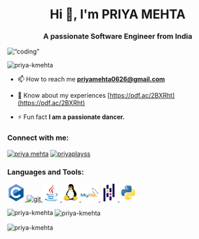 <h1 align="center">Hi 👋, I'm PRIYA MEHTA</h1>
<h3 align="center">A passionate Software Engineer from India</h3>

<img align=“right” alt=“coding” width=“400” src=“￼https://images.app.goo.gl/HPF32A1dhKJRbXHX9￼￼￼￼”>

<p align="left"> <img src="https://komarev.com/ghpvc/?username=priya-kmehta&label=Profile%20views&color=0e75b6&style=flat" alt="priya-kmehta" /> </p>

- 📫 How to reach me **priyamehta0626@gmail.com**

- 📄 Know about my experiences [https://pdf.ac/2BXRht](https://pdf.ac/2BXRht)

- ⚡ Fun fact **I am a passionate dancer.**

<h3 align="left">Connect with me:</h3>
<p align="left">
<a href="https://linkedin.com/in/priya mehta" target="blank"><img align="center" src="https://raw.githubusercontent.com/rahuldkjain/github-profile-readme-generator/master/src/images/icons/Social/linked-in-alt.svg" alt="priya mehta" height="30" width="40" /></a>
<a href="https://instagram.com/priyaplayss" target="blank"><img align="center" src="https://raw.githubusercontent.com/rahuldkjain/github-profile-readme-generator/master/src/images/icons/Social/instagram.svg" alt="priyaplayss" height="30" width="40" /></a>
</p>

<h3 align="left">Languages and Tools:</h3>
<p align="left"> <a href="https://www.cprogramming.com/" target="_blank" rel="noreferrer"> <img src="https://raw.githubusercontent.com/devicons/devicon/master/icons/c/c-original.svg" alt="c" width="40" height="40"/> </a> <a href="https://git-scm.com/" target="_blank" rel="noreferrer"> <img src="https://www.vectorlogo.zone/logos/git-scm/git-scm-icon.svg" alt="git" width="40" height="40"/> </a> <a href="https://www.java.com" target="_blank" rel="noreferrer"> <img src="https://raw.githubusercontent.com/devicons/devicon/master/icons/java/java-original.svg" alt="java" width="40" height="40"/> </a> <a href="https://www.linux.org/" target="_blank" rel="noreferrer"> <img src="https://raw.githubusercontent.com/devicons/devicon/master/icons/linux/linux-original.svg" alt="linux" width="40" height="40"/> </a> <a href="https://www.mysql.com/" target="_blank" rel="noreferrer"> <img src="https://raw.githubusercontent.com/devicons/devicon/master/icons/mysql/mysql-original-wordmark.svg" alt="mysql" width="40" height="40"/> </a> <a href="https://pandas.pydata.org/" target="_blank" rel="noreferrer"> <img src="https://raw.githubusercontent.com/devicons/devicon/2ae2a900d2f041da66e950e4d48052658d850630/icons/pandas/pandas-original.svg" alt="pandas" width="40" height="40"/> </a> <a href="https://www.python.org" target="_blank" rel="noreferrer"> <img src="https://raw.githubusercontent.com/devicons/devicon/master/icons/python/python-original.svg" alt="python" width="40" height="40"/> </a> </p>

<p><img align="left" src="https://github-readme-stats.vercel.app/api/top-langs?username=priya-kmehta&show_icons=true&locale=en&layout=compact" alt="priya-kmehta" /></p>

<p>&nbsp;<img align="center" src="https://github-readme-stats.vercel.app/api?username=priya-kmehta&show_icons=true&locale=en" alt="priya-kmehta" /></p>

<p><img align="center" src="https://github-readme-streak-stats.herokuapp.com/?user=priya-kmehta&" alt="priya-kmehta" /></p>
